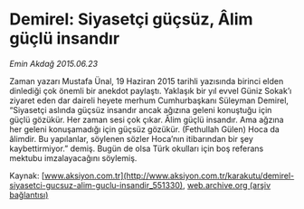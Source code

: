 # Demirel: Siyasetçi güçsüz, Âlim güçlü insandır

*Emin Akdağ 2015.06.23*

<div class="pNewsDetailMainContent ctx_content" itemprop="articleBody">
 <p>
  Zaman yazarı Mustafa Ünal, 19 Haziran 2015 tarihli yazısında birinci elden dinlediği çok önemli bir anekdot paylaştı. Yaklaşık bir yıl evvel Güniz Sokak’ı ziyaret eden dar daireli heyete merhum Cumhurbaşkanı Süleyman Demirel, “Siyasetçi aslında güçsüz insandır ancak ağızına geleni konuştuğu için güçlü gözükür. Her zaman sesi çok çıkar. Âlim güçlü insandır. Ama ağzına her geleni konuşamadığı için güçsüz gözükür. (Fethullah Gülen) Hoca da âlimdir. Bu yapılanlar, söylenen sözler Hoca’nın itibarından bir şey kaybettirmiyor.” demiş. Bugün de olsa Türk okulları için boş referans mektubu imzalayacağını söylemiş.
 </p>
</div>


Kaynak: [www.aksiyon.com.tr](http://www.aksiyon.com.tr/karakutu/demirel-siyasetci-gucsuz-alim-guclu-insandir_551330), [web.archive.org (arşiv bağlantısı)](http://web.archive.org/web/20151225211334/http://www.aksiyon.com.tr/karakutu/demirel-siyasetci-gucsuz-alim-guclu-insandir_551330)
